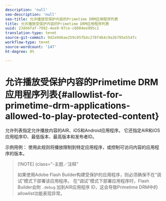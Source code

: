```yaml
---
description: 'null'
seo-description: 'null'
seo-title: 允许播放受保护内容的Primetime DRM应用程序列表
title: 允许播放受保护内容的Primetime DRM应用程序列表
uuid: 23dd4faf-7992-4ee9-97ce-c6004ee995c2
translation-type: tm+mt
source-git-commit: 9d2e046ae259c05fb4c278f464c9a26795e554fc
workflow-type: tm+mt
source-wordcount: '147'
ht-degree: 0%

---
```



# 允许播放受保护内容的Primetime DRM应用程序列表{#allowlist-for-primetime-drm-applications-allowed-to-play-protected-content}

允许列表指定允许播放内容的AIR、iOS和Android应用程序。 它还指定AIR和iOS应用程序ID、最低版本、最高版本和发布者ID。

示例用例： 使用此规则将播放限制到特定应用程序，或控制可访问内容的应用程序的版本。

>[!NOTE] {class=&quot;-主题／注释&quot;
>
>如果使用Adobe Flash Builder构建受保护的应用程序，则必须确保不在“调试”模式下部署该应用程序。 在“调试”模式下部署应用程序时，Flash Builder会附 `.debug` 加到AIR应用程序 ID，这会导致Primetime DRM中的allowlist功能表现异常。

